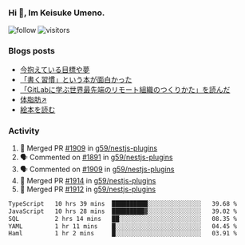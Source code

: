 ### Hi 👋, Im Keisuke Umeno.

<!--
**9renpoto/9renpoto** is a ✨ _special_ ✨ repository because its `README.md` (this file) appears on your GitHub profile.

Here are some ideas to get you started:

- 🔭 I’m currently working on ...
- 🌱 I’m currently learning ...
- 👯 I’m looking to collaborate on ...
- 🤔 I’m looking for help with ...
- 💬 Ask me about ...
- 📫 How to reach me: ...
- 😄 Pronouns: ...
- ⚡ Fun fact: ...
-->

![follow](https://img.shields.io/github/followers/9renpoto?label=Follow&style=social)
![visitors](https://komarev.com/ghpvc/?username=9renpoto&label=Profile%20views&color=0e75b6&style=flat)

### Blogs posts

<!-- BLOG-POST-LIST:START -->
- [今抱えている目標や夢](https://9renpoto.win/entry/2024/12/02/objective)
- [「書く習慣」という本が面白かった](https://9renpoto.win/entry/2024/11/11/leave_a_feeling_sad)
- [「GitLabに学ぶ世界最先端のリモート組織のつくりかた」を読んだ](https://9renpoto.win/entry/2024/09/10/remote_organization)
- [体脂肪↗](https://9renpoto.win/entry/2024/08/12/gaining_fat)
- [絵本を読む](https://9renpoto.win/entry/2024/07/26/picture_book)
<!-- BLOG-POST-LIST:END -->

### Activity

<!--START_SECTION:activity-->
1. 🎉 Merged PR [#1909](https://github.com/g59/nestjs-plugins/pull/1909) in [g59/nestjs-plugins](https://github.com/g59/nestjs-plugins)
2. 🗣 Commented on [#1891](https://github.com/g59/nestjs-plugins/pull/1891#issuecomment-2564888064) in [g59/nestjs-plugins](https://github.com/g59/nestjs-plugins)
3. 🗣 Commented on [#1909](https://github.com/g59/nestjs-plugins/pull/1909#issuecomment-2564888004) in [g59/nestjs-plugins](https://github.com/g59/nestjs-plugins)
4. 🎉 Merged PR [#1914](https://github.com/g59/nestjs-plugins/pull/1914) in [g59/nestjs-plugins](https://github.com/g59/nestjs-plugins)
5. 🎉 Merged PR [#1912](https://github.com/g59/nestjs-plugins/pull/1912) in [g59/nestjs-plugins](https://github.com/g59/nestjs-plugins)
<!--END_SECTION:activity-->

<!--START_SECTION:waka-->

```txt
TypeScript   10 hrs 39 mins  ██████████░░░░░░░░░░░░░░░   39.68 %
JavaScript   10 hrs 28 mins  █████████▓░░░░░░░░░░░░░░░   39.02 %
SQL          2 hrs 14 mins   ██░░░░░░░░░░░░░░░░░░░░░░░   08.35 %
YAML         1 hr 11 mins    █░░░░░░░░░░░░░░░░░░░░░░░░   04.45 %
Haml         1 hr 2 mins     █░░░░░░░░░░░░░░░░░░░░░░░░   03.91 %
```

<!--END_SECTION:waka-->
